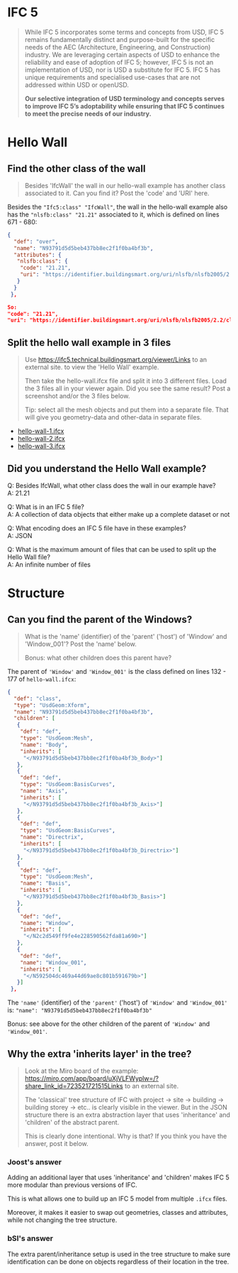 # IFC 5

> While IFC 5 incorporates some terms and concepts from USD, IFC 5 remains fundamentally distinct and purpose-built for the specific needs of the AEC (Architecture, Engineering, and Construction) industry. We are leveraging certain aspects of USD to enhance the reliability and ease of adoption of IFC 5; however, IFC 5 is not an implementation of USD, nor is USD a substitute for IFC 5. IFC 5 has unique requirements and specialised use-cases that are not addressed within USD or openUSD.
>
> **Our selective integration of USD terminology and concepts serves to improve IFC 5’s adoptability while ensuring that IFC 5 continues to meet the precise needs of our industry.**

# Hello Wall

## Find the other class of the wall

> Besides 'IfcWall' the wall in our hello-wall example has another class associated to it. Can you find it? Post the 'code' and 'URI' here.

Besides the `"Ifc5:class" "IfcWall"`, the wall in the hello-wall example also has the `"nlsfb:class" "21.21"` associated to it, which is defined on lines 671 - 680:

```json
{
  "def": "over",
  "name": "N93791d5d5beb437bb8ec2f1f0ba4bf3b",
  "attributes": {
   "nlsfb:class": {
    "code": "21.21",
    "uri": "https://identifier.buildingsmart.org/uri/nlsfb/nlsfb2005/2.2/class/21.21"
   }
  }
 },

So:
"code": "21.21",
"uri": "https://identifier.buildingsmart.org/uri/nlsfb/nlsfb2005/2.2/class/21.21"
```

## Split the hello wall example in 3 files

> Use https://ifc5.technical.buildingsmart.org/viewer/Links to an external site. to view the 'Hello Wall' example.
> 
> Then take the hello-wall.ifcx file and split it into 3 different files. Load the 3 files all in your viewer again. Did you see the same result? Post a screenshot and/or the 3 files below.
>
> Tip: select all the mesh objects and put them into a separate file. That will give you geometry-data and other-data in separate files. 

- [hello-wall-1.ifcx](./HelloWall/hello-wall-1.ifcx)
- [hello-wall-2.ifcx](./HelloWall/hello-wall-2.ifcx)
- [hello-wall-3.ifcx](./HelloWall/hello-wall-3.ifcx)

## Did you understand the Hello Wall example?

Q: Besides IfcWall, what other class does the wall in our example have?  
A: 21.21

Q: What is in an IFC 5 file?  
A: A collection of data objects that either make up a complete dataset or not

Q: What encoding does an IFC 5 file have in these examples?  
A: JSON

Q: What is the maximum amount of files that can be used to split up the Hello Wall file?  
A: An infinite number of files

# Structure

## Can you find the parent of the Windows?

> What is the 'name' (identifier) of the 'parent' ('host') of 'Window' and 'Window_001'? Post the 'name' below.
>
> Bonus: what other children does this parent have?

The parent of `'Window'` and `'Window_001'` is the class defined on lines 132 - 177 of `hello-wall.ifcx`:

```json
{
  "def": "class",
  "type": "UsdGeom:Xform",
  "name": "N93791d5d5beb437bb8ec2f1f0ba4bf3b",
  "children": [
   {
    "def": "def",
    "type": "UsdGeom:Mesh",
    "name": "Body",
    "inherits": [
     "</N93791d5d5beb437bb8ec2f1f0ba4bf3b_Body>"]
   },
   {
    "def": "def",
    "type": "UsdGeom:BasisCurves",
    "name": "Axis",
    "inherits": [
     "</N93791d5d5beb437bb8ec2f1f0ba4bf3b_Axis>"]
   },
   {
    "def": "def",
    "type": "UsdGeom:BasisCurves",
    "name": "Directrix",
    "inherits": [
     "</N93791d5d5beb437bb8ec2f1f0ba4bf3b_Directrix>"]
   },
   {
    "def": "def",
    "type": "UsdGeom:Mesh",
    "name": "Basis",
    "inherits": [
     "</N93791d5d5beb437bb8ec2f1f0ba4bf3b_Basis>"]
   },
   {
    "def": "def",
    "name": "Window",
    "inherits": [
     "</N2c2d549ff9fe4e228590562fda81a690>"]
   },
   {
    "def": "def",
    "name": "Window_001",
    "inherits": [
     "</N592504dc469a44d69ae8c801b591679b>"]
   }]
 },
```

The `'name'` (identifier) of the `'parent'` ('host') of `'Window'` and `'Window_001'` is:
`"name": "N93791d5d5beb437bb8ec2f1f0ba4bf3b"`

Bonus: see above for the other children of the parent of `'Window'` and `'Window_001'`.

## Why the extra 'inherits layer' in the tree?

> Look at the Miro board of the example: https://miro.com/app/board/uXjVLFWyplw=/?share_link_id=723521721515Links to an external site.
>
> The 'classical' tree structure of IFC with project -> site -> building -> building storey -> etc.. is clearly visible in the viewer. But in the JSON structure there is an extra abstraction layer that uses 'inheritance' and 'children' of the abstract parent.
>
> This is clearly done intentional. Why is that? If you think you have the answer, post it below.

### Joost's answer

Adding an additional layer that uses 'inheritance' and 'children' makes IFC 5 more modular than previous versions of IFC.

This is what allows one to build up an IFC 5 model from multiple `.ifcx` files.

Moreover, it makes it easier to swap out geometries, classes and attributes, while not changing the tree structure.

### bSI's answer

The extra parent/inheritance setup is used in the tree structure to make sure identification can be done on objects regardless of their location in the tree.
